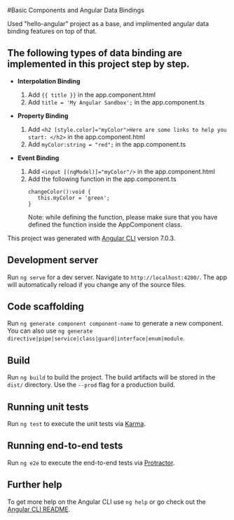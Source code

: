 #Basic Components and Angular Data Bindings

Used "hello-angular" project as a base, and implimented angular data binding features on top of that.  

## The following types of data binding are implemented in this project step by step.

- **Interpolation Binding**  
  1. Add ```{{ title }}``` in the app.component.html    
  2. Add ```title = 'My Angular Sandbox';``` in the app.component.ts  
  
- **Property Binding**  
  1. Add ```<h2 [style.color]="myColor">Here are some links to help you start: </h2>``` in the app.component.html   
  2. Add ```myColor:string = "red";``` in the app.component.ts
  
- **Event Binding**  
  1. Add ```<input [(ngModel)]="myColor"/>``` in the app.component.html   
  2. Add the following function in the app.component.ts
     ```
     changeColor():void {
        this.myColor = 'green';
     } 
     ```  
     Note: while defining the function, please make sure that you have defined the function inside the AppComponent class.  
    


This project was generated with [Angular CLI](https://github.com/angular/angular-cli) version 7.0.3.

## Development server

Run `ng serve` for a dev server. Navigate to `http://localhost:4200/`. The app will automatically reload if you change any of the source files.

## Code scaffolding

Run `ng generate component component-name` to generate a new component. You can also use `ng generate directive|pipe|service|class|guard|interface|enum|module`.

## Build

Run `ng build` to build the project. The build artifacts will be stored in the `dist/` directory. Use the `--prod` flag for a production build.

## Running unit tests

Run `ng test` to execute the unit tests via [Karma](https://karma-runner.github.io).

## Running end-to-end tests

Run `ng e2e` to execute the end-to-end tests via [Protractor](http://www.protractortest.org/).

## Further help

To get more help on the Angular CLI use `ng help` or go check out the [Angular CLI README](https://github.com/angular/angular-cli/blob/master/README.md).

